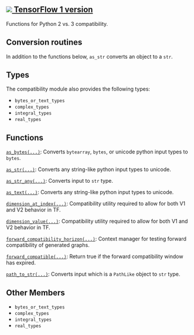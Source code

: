 [ ![](https://tensorflow.google.cn/images/tf_logo_32px.png) TensorFlow 1
version](/versions/r1.15/api_docs/python/tf/compat/v1/compat)  
---  
  
Functions for Python 2 vs. 3 compatibility.

## Conversion routines

In addition to the functions below, `as_str` converts an object to a `str`.

## Types

The compatibility module also provides the following types:

  * `bytes_or_text_types`
  * `complex_types`
  * `integral_types`
  * `real_types`

## Functions

[`as_bytes(...)`](https://tensorflow.google.cn/api_docs/python/tf/compat/as_bytes):
Converts `bytearray`, `bytes`, or unicode python input types to `bytes`.

[`as_str(...)`](https://tensorflow.google.cn/api_docs/python/tf/compat/as_text):
Converts any string-like python input types to unicode.

[`as_str_any(...)`](https://tensorflow.google.cn/api_docs/python/tf/compat/as_str_any):
Converts input to `str` type.

[`as_text(...)`](https://tensorflow.google.cn/api_docs/python/tf/compat/as_text):
Converts any string-like python input types to unicode.

[`dimension_at_index(...)`](https://tensorflow.google.cn/api_docs/python/tf/compat/dimension_at_index):
Compatibility utility required to allow for both V1 and V2 behavior in TF.

[`dimension_value(...)`](https://tensorflow.google.cn/api_docs/python/tf/compat/dimension_value):
Compatibility utility required to allow for both V1 and V2 behavior in TF.

[`forward_compatibility_horizon(...)`](https://tensorflow.google.cn/api_docs/python/tf/compat/forward_compatibility_horizon):
Context manager for testing forward compatibility of generated graphs.

[`forward_compatible(...)`](https://tensorflow.google.cn/api_docs/python/tf/compat/forward_compatible):
Return true if the forward compatibility window has expired.

[`path_to_str(...)`](https://tensorflow.google.cn/api_docs/python/tf/compat/path_to_str):
Converts input which is a `PathLike` object to `str` type.

## Other Members

  * `bytes_or_text_types`
  * `complex_types`
  * `integral_types`
  * `real_types`

